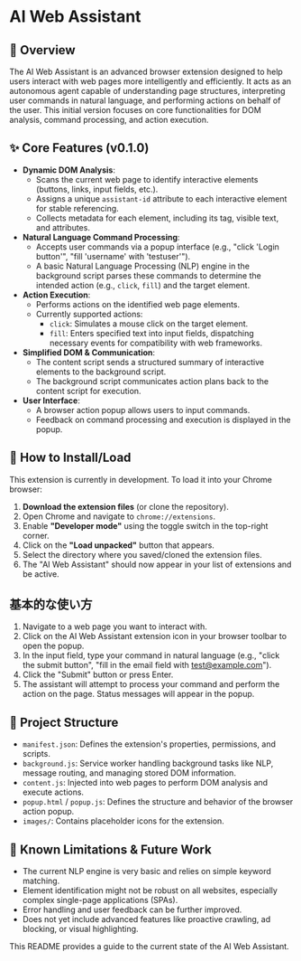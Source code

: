# AI Web Assistant

## 🚀 Overview

The AI Web Assistant is an advanced browser extension designed to help users interact with web pages more intelligently and efficiently. It acts as an autonomous agent capable of understanding page structures, interpreting user commands in natural language, and performing actions on behalf of the user. This initial version focuses on core functionalities for DOM analysis, command processing, and action execution.

## ✨ Core Features (v0.1.0)

*   **Dynamic DOM Analysis**:
    *   Scans the current web page to identify interactive elements (buttons, links, input fields, etc.).
    *   Assigns a unique `assistant-id` attribute to each interactive element for stable referencing.
    *   Collects metadata for each element, including its tag, visible text, and attributes.
*   **Natural Language Command Processing**:
    *   Accepts user commands via a popup interface (e.g., "click 'Login button'", "fill 'username' with 'testuser'").
    *   A basic Natural Language Processing (NLP) engine in the background script parses these commands to determine the intended action (e.g., `click`, `fill`) and the target element.
*   **Action Execution**:
    *   Performs actions on the identified web page elements.
    *   Currently supported actions:
        *   `click`: Simulates a mouse click on the target element.
        *   `fill`: Enters specified text into input fields, dispatching necessary events for compatibility with web frameworks.
*   **Simplified DOM & Communication**:
    *   The content script sends a structured summary of interactive elements to the background script.
    *   The background script communicates action plans back to the content script for execution.
*   **User Interface**:
    *   A browser action popup allows users to input commands.
    *   Feedback on command processing and execution is displayed in the popup.

## 🔧 How to Install/Load

This extension is currently in development. To load it into your Chrome browser:

1.  **Download the extension files** (or clone the repository).
2.  Open Chrome and navigate to `chrome://extensions`.
3.  Enable **"Developer mode"** using the toggle switch in the top-right corner.
4.  Click on the **"Load unpacked"** button that appears.
5.  Select the directory where you saved/cloned the extension files.
6.  The "AI Web Assistant" should now appear in your list of extensions and be active.

## 基本的な使い方

1.  Navigate to a web page you want to interact with.
2.  Click on the AI Web Assistant extension icon in your browser toolbar to open the popup.
3.  In the input field, type your command in natural language (e.g., "click the submit button", "fill in the email field with test@example.com").
4.  Click the "Submit" button or press Enter.
5.  The assistant will attempt to process your command and perform the action on the page. Status messages will appear in the popup.

## 📂 Project Structure

*   `manifest.json`: Defines the extension's properties, permissions, and scripts.
*   `background.js`: Service worker handling background tasks like NLP, message routing, and managing stored DOM information.
*   `content.js`: Injected into web pages to perform DOM analysis and execute actions.
*   `popup.html` / `popup.js`: Defines the structure and behavior of the browser action popup.
*   `images/`: Contains placeholder icons for the extension.

## 🚧 Known Limitations & Future Work

*   The current NLP engine is very basic and relies on simple keyword matching.
*   Element identification might not be robust on all websites, especially complex single-page applications (SPAs).
*   Error handling and user feedback can be further improved.
*   Does not yet include advanced features like proactive crawling, ad blocking, or visual highlighting.

This README provides a guide to the current state of the AI Web Assistant.
